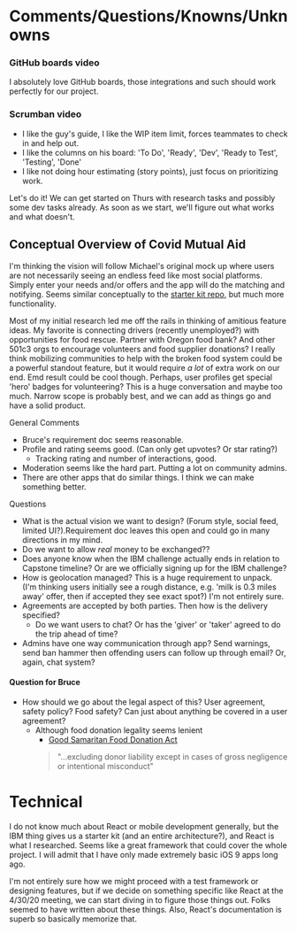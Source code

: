 # Comments/Questions/Knowns/Unknowns

### GitHub boards video
I absolutely love GitHub boards, those integrations and such should work perfectly for our project.

### Scrumban video
* I like the guy's guide, I like the WIP item limit, forces teammates to check in and help out.
* I like the columns on his board: 'To Do', 'Ready', 'Dev', 'Ready to Test', 'Testing', 'Done'
* I like not doing hour estimating (story points), just focus on prioritizing work.

Let's do it! We can get started on Thurs with research tasks and possibly some dev tasks already.
As soon as we start, we'll figure out what works and what doesn't.

## Conceptual Overview of Covid Mutual Aid
I'm thinking the vision will follow Michael's original mock up where users are not necessarily seeing an endless feed like most social platforms. Simply enter your needs and/or offers and the app will do the matching and notifying. Seems similar conceptually to the [starter kit repo](https://github.com/Call-for-Code/Solution-Starter-Kit-Cooperation-2020), but much more functionality.

Most of my initial research led me off the rails in thinking of amitious feature ideas. My favorite is connecting drivers (recently unemployed?) with opportunities for food rescue. Partner with Oregon food bank? And other 501c3 orgs to encourage volunteers and food supplier donations? I really think mobilizing communities to help with the broken food system could be a powerful standout feature, but it would require *a lot* of extra work on our end. Emd result could be cool though. Perhaps, user profiles get special 'hero' badges for volunteering? This is a huge conversation and maybe too much. Narrow scope is probably best, and we can add as things go and have a solid product.

General Comments
* Bruce's requirement doc seems reasonable.
* Profile and rating seems good. (Can only get upvotes? Or star rating?)
  * Tracking rating and number of interactions, good.
* Moderation seems like the hard part. Putting a lot on community admins.
* There are other apps that do similar things. I think we can make something better.

Questions
* What is the actual vision we want to design? (Forum style, social feed, limited UI?).Requirement doc leaves this open and could go in many directions in my mind.
* Do we want to allow *real* money to be exchanged??
* Does anyone know when the IBM challenge actually ends in relation to Capstone timeline? Or are we officially signing up for the IBM challenge?
* How is geolocation managed? This is a huge requirement to unpack. (I'm thinking users initially see a rough distance, e.g. 'milk is 0.3 miles away' offer, then if accepted they see exact spot?) I'm not entirely sure.
* Agreements are accepted by both parties. Then how is the delivery specified?
  * Do we want users to chat? Or has the 'giver' or 'taker' agreed to do the trip ahead of time?
* Admins have one way communication through app? Send warnings, send ban hammer then offending users can follow up through email? Or, again, chat system?

#### Question for Bruce
* How should we go about the legal aspect of this? User agreement, safety policy? Food safety? Can just about anything be covered in a user agreement?
  * Although food donation legality seems lenient
    * [Good Samaritan Food Donation Act](https://www.law.cornell.edu/uscode/text/42/1791)
    > "...excluding donor liability except in cases of gross negligence or intentional misconduct"

# Technical
I do not know much about React or mobile development generally, but the IBM thing gives us a starter kit (and an entire architecture?), and React is what I researched. Seems like a great framework that could cover the whole project. I will admit that I have only made extremely basic iOS 9 apps long ago.

I'm not entirely sure how we might proceed with a test framework or designing features, but if we decide on something specific like React at the 4/30/20 meeting, we can start diving in to figure those things out. Folks seemed to have written about these things. Also, React's documentation is superb so basically memorize that.
